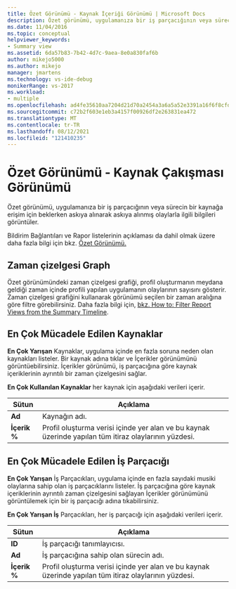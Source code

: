 ```yaml
---
title: Özet Görünümü - Kaynak İçeriği Görünümü | Microsoft Docs
description: Özet görünümü, uygulamanıza bir iş parçacığının veya sürecin bir kaynağa erişim için beklerken askıya alınarak askıya alınmış olaylarla ilgili bilgileri görüntüler.
ms.date: 11/04/2016
ms.topic: conceptual
helpviewer_keywords:
- Summary view
ms.assetid: 6da57b83-7b42-4d7c-9aea-8e0a830faf6b
author: mikejo5000
ms.author: mikejo
manager: jmartens
ms.technology: vs-ide-debug
monikerRange: vs-2017
ms.workload:
- multiple
ms.openlocfilehash: ad4fe35610aa7204d21d70a2454a3a6a5a52e3391a16f6f8cfd4fc0fe516ce97
ms.sourcegitcommit: c72b2f603e1eb3a4157f00926df2e263831ea472
ms.translationtype: MT
ms.contentlocale: tr-TR
ms.lasthandoff: 08/12/2021
ms.locfileid: "121410235"
---
```

# <a name="summary-view---resource-contention-view"></a>Özet Görünümü - Kaynak Çakışması Görünümü
Özet görünümü, uygulamanıza bir iş parçacığının veya sürecin bir kaynağa erişim için beklerken askıya alınarak askıya alınmış olaylarla ilgili bilgileri görüntüler.

 Bildirim Bağlantıları ve Rapor listelerinin açıklaması da dahil olmak üzere daha fazla bilgi için bkz. [Özet Görünümü.](../profiling/summary-view.md)

## <a name="timeline-graph"></a>Zaman çizelgesi Graph
 Özet görünümündeki zaman çizelgesi grafiği, profil oluşturmanın meydana geldiği zaman içinde profili yapılan uygulamanın olaylarının sayısını gösterir. Zaman çizelgesi grafiğini kullanarak görünümü seçilen bir zaman aralığına göre filtre görebilirsiniz. Daha fazla bilgi için, [bkz. How to: Filter Report Views from the Summary Timeline](../profiling/how-to-filter-report-views-from-the-summary-timeline.md).

## <a name="most-contended-resources"></a>En Çok Mücadele Edilen Kaynaklar
 **En Çok Yarışan** Kaynaklar, uygulama içinde en fazla soruna neden olan kaynakları listeler. Bir kaynak adına tıklar ve İçerikler görünümünü görüntüebilirsiniz. İçerikler görünümü, iş parçacığına göre kaynak içeriklerinin ayrıntılı bir zaman çizelgesini sağlar.

 **En Çok Kullanılan Kaynaklar** her kaynak için aşağıdaki verileri içerir.

|Sütun|Açıklama|
|------------|-----------------|
|**Ad**|Kaynağın adı.|
|**İçerik %**|Profil oluşturma verisi içinde yer alan ve bu kaynak üzerinde yapılan tüm itiraz olaylarının yüzdesi.|

## <a name="most-contended-thread"></a>En Çok Mücadele Edilen İş Parçacığı
 **En Çok Yarışan** İş Parçacıkları, uygulama içinde en fazla sayıdaki musiki olaylarına sahip olan iş parçacıklarını listeler. İş parçacığına göre kaynak içeriklerinin ayrıntılı zaman çizelgesini sağlayan İçerikler görünümünü görüntülemek için bir iş parçacığı adına tıkabilirsiniz.

 **En Çok Yarışan İş** Parçacıkları, her iş parçacığı için aşağıdaki verileri içerir.

|Sütun|Açıklama|
|------------|-----------------|
|**ID**|İş parçacığı tanımlayıcısı.|
|**Ad**|İş parçacığına sahip olan sürecin adı.|
|**İçerik %**|Profil oluşturma verisi içinde yer alan ve bu kaynak üzerinde yapılan tüm itiraz olaylarının yüzdesi.|
